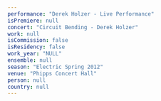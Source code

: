```yaml
---
performance: "Derek Holzer - Live Performance"
isPremiere: null
concert: "Circuit Bending - Derek Holzer"
work: null
isCommission: false
isResidency: false
work_year: "NULL"
ensemble: null
season: "Electric Spring 2012"
venue: "Phipps Concert Hall"
person: null
country: null
---
```


